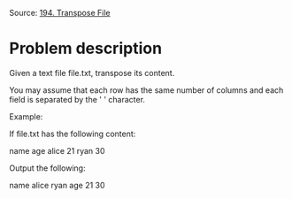 Source: [194. Transpose File](https://leetcode.com/problems/transpose-file/)

# Problem description

Given a text file file.txt, transpose its content.

You may assume that each row has the same number of columns and each field is separated by the ' ' character.

Example:

If file.txt has the following content:

name age
alice 21
ryan 30

Output the following:

name alice ryan
age 21 30
